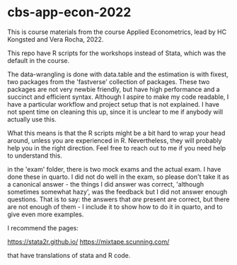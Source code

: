 # cbs-app-econ-2022


This is course materials from the course Applied Econometrics, lead by HC Kongsted and Vera Rocha,  2022. 

This repo have R scripts for the workshops instead of Stata, which was the default in the course. 

The data-wrangling is done with data.table and the estimation is with fixest, two packages from the 'fastverse' collection of packages. These two packages are not very newbie friendly, but have high performance and a succinct and efficient syntax. Although I aspire to make my code readable, I have a particular workflow and project setup that is not explained. I have not spent time on cleaning this up, since it is unclear to me if anybody will actually use this. 

What this means is that the R scripts might be a bit hard to wrap your head around, unless you are experienced in R.  Nevertheless, they will probably help you in the right direction. Feel free to reach out to me if you need help to understand this. 

in the 'exam' folder, there is two mock exams and the actual exam. I have done these in quarto. I did not do well in the exam, so please don't take it as a canonical answer - the things I did answer was correct, 'although sometimes somewhat hazy', was the feedback but I did not answer enough questions. That is to say: the answers that *are* present are correct, but there are not enough of them - I include it to show how to do it in quarto, and to give even more examples. 

I recommend the pages:

https://stata2r.github.io/
https://mixtape.scunning.com/

that have translations of stata and R code. 

